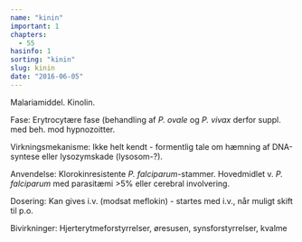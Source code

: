```yaml
---
name: "kinin"
important: 1
chapters:
  - 55
hasinfo: 1
sorting: "kinin"
slug: kinin
date: "2016-06-05"
---
```


Malariamiddel. Kinolin.

Fase: Erytrocytære fase (behandling af <em>P. ovale</em> og <em>P. vivax</em>
derfor suppl. med beh. mod hypnozoitter.

Virkningsmekanisme: Ikke helt kendt - formentlig tale om hæmning af DNA-syntese
eller lysozymskade (lysosom-?).

Anvendelse: Klorokinresistente <em>P. falciparum</em>-stammer. Hovedmidlet v.
<em>P. falciparum</em> med parasitæmi >5% eller cerebral involvering.

Dosering: Kan gives i.v. (modsat meflokin) - startes med i.v., når muligt skift
til p.o.

Bivirkninger: Hjerterytmeforstyrrelser, øresusen, synsforstyrrelser, kvalme
